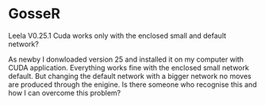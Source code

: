 # GosseR
Leela V0.25.1 Cuda works only with the enclosed small and default network?

As newby I donwloaded version 25 and installed it on my computer with CUDA application. Everything works fine with the enclosed small network default. But changing the default network with a bigger network no moves are produced through the enigine. Is there someone who recognise this and how I can overcome this problem?  
